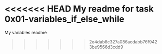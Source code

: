 <<<<<<< HEAD
My readme for task 0x01-variables_if_else_while
=======
My variables readme
>>>>>>> 2e4dab8c327a086acdabb76f9423be9566d3cdd9

